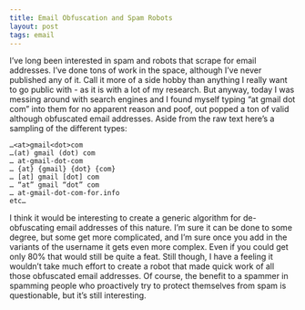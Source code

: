 ```yaml
---
title: Email Obfuscation and Spam Robots
layout: post
tags: email
---
```


I’ve long been interested in spam and robots that scrape for email addresses. I’ve done tons of work in the space, although I’ve never published any of it. Call it more of a side hobby than anything I really want to go public with - as it is with a lot of my research. But anyway, today I was messing around with search engines and I found myself typing “at gmail dot com” into them for no apparent reason and poof, out popped a ton of valid although obfuscated email addresses. Aside from the raw text here’s a sampling of the different types:

    …<at>gmail<dot>com
    …(at) gmail (dot) com
    … at-gmail-dot-com
    … {at} {gmail} {dot} {com}
    … [at] gmail [dot] com
    … “at” gmail “dot” com
    … at-gmail-dot-com-for.info
    etc…

I think it would be interesting to create a generic algorithm for de-obfuscating email addresses of this nature. I’m sure it can be done to some degree, but some get more complicated, and I’m sure once you add in the variants of the username it gets even more complex. Even if you could get only 80% that would still be quite a feat. Still though, I have a feeling it wouldn’t take much effort to create a robot that made quick work of all those obfuscated email addresses. Of course, the benefit to a spammer in spamming people who proactively try to protect themselves from spam is questionable, but it’s still interesting.
